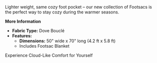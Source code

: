 Lighter weight, same cozy foot pocket – our new collection of Footsacs is the perfect way to stay cozy during the warmer seasons. 

**More Information**

- **Fabric Type:** Dove Bouclé
- **Features:** 
  - **Dimensions:** 50" wide x 70" long (4.2 ft x 5.8 ft)
  - Includes Footsac Blanket 

Experience Cloud-Like Comfort for Yourself